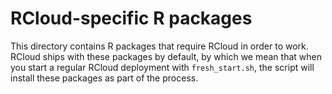 # RCloud-specific R packages

This directory contains R packages that require RCloud in order to
work. RCloud ships with these packages by default, by which we mean
that when you start a regular RCloud deployment with `fresh_start.sh`,
the script will install these packages as part of the process.

